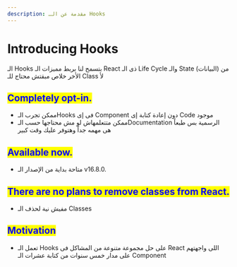 ```yaml
---
description: مقدمة عن الـ Hooks
---
```


# Introducing Hooks

الـ Hooks بتسمح لنا بربط مميزات الـ React ذى الـ Life Cycle والـ State (البيانات) من الأخر خلاص مبقتش محتاج للـ Class لأ

## <mark style="color:blue;">**Completely opt-in.**</mark>

* ممكن تجرب الـHooks فى إى Component دون إعادة كتابة إى Code موجود
* ممكن متتعلمهاش لو مش محتاجها حسب الـDocumentation الرسمية بس طبعاً هى مهمه جداً وهتوفر عليك وقت كبير

## <mark style="color:blue;">**Available now.**</mark>

* متاحة بداية من الإصدار الـ v16.8.0.

## <mark style="color:blue;">**There are no plans to remove classes from React.**</mark>

* مفيش نية لحذف الـ Classes

## <mark style="color:blue;">Motivation</mark> <a href="#motivation" id="motivation"></a>

* تعمل الـ Hooks على حل مجموعة متنوعة من المشاكل فى React اللى واجهتهم على مدار خمس سنوات من كتابة عشرات الـ Component
